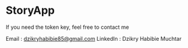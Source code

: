 # StoryApp

If you need the token key, feel free to contact me

Email : dzikryhabibie85@gmail.com
LinkedIn : Dzikry Habibie Muchtar
